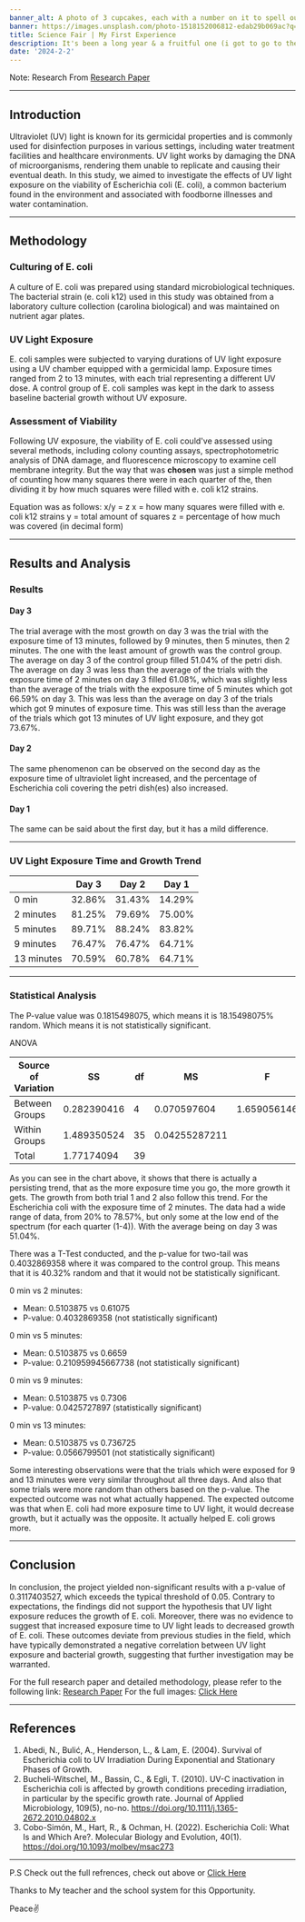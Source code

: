 ```yaml
---
banner_alt: A photo of 3 cupcakes, each with a number on it to spell out 2021
banner: https://images.unsplash.com/photo-1518152006812-edab29b069ac?q=80&w=2070&auto=format&fit=crop&ixlib=rb-4.0.3&ixid=M3wxMjA3fDB8MHxwaG90by1wYWdlfHx8fGVufDB8fHx8fA%3D%3D
title: Science Fair | My First Experience
description: It's been a long year & a fruitful one (i got to go to the county science fair for the first time)
date: '2024-2-2'
---
```


Note: Research From [Research Paper](https://drive.google.com/file/d/1O3PDD6LtsJ5p2B3vewsBOcFzmF1f_Eej/view?usp=drive_link)

---

## Introduction

Ultraviolet (UV) light is known for its germicidal properties and is commonly used for disinfection purposes in various settings, including water treatment facilities and healthcare environments. UV light works by damaging the DNA of microorganisms, rendering them unable to replicate and causing their eventual death. In this study, we aimed to investigate the effects of UV light exposure on the viability of Escherichia coli (E. coli), a common bacterium found in the environment and associated with foodborne illnesses and water contamination.

---

## Methodology

### Culturing of E. coli

A culture of E. coli was prepared using standard microbiological techniques. The bacterial strain (e. coli k12) used in this study was obtained from a laboratory culture collection (carolina biological) and was maintained on nutrient agar plates.

### UV Light Exposure

E. coli samples were subjected to varying durations of UV light exposure using a UV chamber equipped with a germicidal lamp. Exposure times ranged from 2 to 13 minutes, with each trial representing a different UV dose. A control group of E. coli samples was kept in the dark to assess baseline bacterial growth without UV exposure.

### Assessment of Viability

Following UV exposure, the viability of E. coli could've assessed using several methods, including colony counting assays, spectrophotometric analysis of DNA damage, and fluorescence microscopy to examine cell membrane integrity. But the way that was **chosen** was just a simple method of counting how many squares there were in each quarter of the, then dividing it by how much squares were filled with e. coli k12 strains.

Equation was as follows: x/y = z
x = how many squares were filled with e. coli k12 strains
y = total amount of squares
z = percentage of how much was covered (in decimal form)

---

## Results and Analysis

### Results

#### Day 3

The trial average with the most growth on day 3 was the trial with the exposure time of 13 minutes, followed by 9 minutes, then 5 minutes, then 2 minutes. The one with the least amount of growth was the control group. The average on day 3 of the control group filled 51.04% of the petri dish. The average on day 3 was less than the average of the trials with the exposure time of 2 minutes on day 3 filled 61.08%, which was slightly less than the average of the trials with the exposure time of 5 minutes which got 66.59% on day 3. This was less than the average on day 3 of the trials which got 9 minutes of exposure time. This was still less than the average of the trials which got 13 minutes of UV light exposure, and they got 73.67%.

#### Day 2

The same phenomenon can be observed on the second day as the exposure time of ultraviolet light increased, and the percentage of Escherichia coli covering the petri dish(es) also increased.

#### Day 1

The same can be said about the first day, but it has a mild difference.

---

### UV Light Exposure Time and Growth Trend

|            | Day 3  | Day 2  | Day 1  |
| ---------- | ------ | ------ | ------ |
| 0 min      | 32.86% | 31.43% | 14.29% |
| 2 minutes  | 81.25% | 79.69% | 75.00% |
| 5 minutes  | 89.71% | 88.24% | 83.82% |
| 9 minutes  | 76.47% | 76.47% | 64.71% |
| 13 minutes | 70.59% | 60.78% | 64.71% |

---

### Statistical Analysis

The P-value value was 0.1815498075, which means it is 18.15498075% random. Which means it is not statistically significant.

ANOVA

| Source of Variation | SS          | df  | MS            | F           | P-value      | F crit      |
| ------------------- | ----------- | --- | ------------- | ----------- | ------------ | ----------- |
| Between Groups      | 0.282390416 | 4   | 0.070597604   | 1.659056146 | 0.1815498075 | 2.641465186 |
| Within Groups       | 1.489350524 | 35  | 0.04255287211 |             |              |             |
| Total               | 1.77174094  | 39  |               |             |              |             |

As you can see in the chart above, it shows that there is actually a persisting trend, that as the more exposure time you go, the more growth it gets. The growth from both trial 1 and 2 also follow this trend. For the Escherichia coli with the exposure time of 2 minutes. The data had a wide range of data, from 20% to 78.57%, but only some at the low end of the spectrum (for each quarter (1-4)). With the average being on day 3 was 51.04%.

There was a T-Test conducted, and the p-value for two-tail was 0.4032869358 where it was compared to the control group. This means that it is 40.32% random and that it would not be statistically significant.

0 min vs 2 minutes:

-   Mean: 0.5103875 vs 0.61075
-   P-value: 0.4032869358 (not statistically significant)

0 min vs 5 minutes:

-   Mean: 0.5103875 vs 0.6659
-   P-value: 0.210959945667738 (not statistically significant)

0 min vs 9 minutes:

-   Mean: 0.5103875 vs 0.7306
-   P-value: 0.0425727897 (statistically significant)

0 min vs 13 minutes:

-   Mean: 0.5103875 vs 0.736725
-   P-value: 0.0566799501 (not statistically significant)

Some interesting observations were that the trials which were exposed for 9 and 13 minutes were very similar throughout all three days. And also that some trials were more random than others based on the p-value. The expected outcome was not what actually happened. The expected outcome was that when E. coli had more exposure time to UV light, it would decrease growth, but it actually was the opposite. It actually helped E. coli grows more.

---

## Conclusion

In conclusion, the project yielded non-significant results with a p-value of 0.3117403527, which exceeds the typical threshold of 0.05. Contrary to expectations, the findings did not support the hypothesis that UV light exposure reduces the growth of E. coli. Moreover, there was no evidence to suggest that increased exposure time to UV light leads to decreased growth of E. coli. These outcomes deviate from previous studies in the field, which have typically demonstrated a negative correlation between UV light exposure and bacterial growth, suggesting that further investigation may be warranted.

For the full research paper and detailed methodology, please refer to the following link: [Research Paper](https://drive.google.com/file/d/1O3PDD6LtsJ5p2B3vewsBOcFzmF1f_Eej/view?usp=drive_link)
For the full images: [Click Here](https://drive.google.com/drive/folders/15IfiR70LlZ4hsW0QOw9VkM7qJ_ipqoH6?usp=sharing)

---

## References

1. Abedi, N., Bulić, A., Henderson, L., & Lam, E. (2004). Survival of Escherichia coli to UV Irradiation During Exponential and Stationary Phases of Growth.
2. Bucheli-Witschel, M., Bassin, C., & Egli, T. (2010). UV-C inactivation in Escherichia coli is affected by growth conditions preceding irradiation, in particular by the specific growth rate. Journal of Applied Microbiology, 109(5), no-no. https://doi.org/10.1111/j.1365-2672.2010.04802.x
3. Cobo-Simón, M., Hart, R., & Ochman, H. (2022). Escherichia Coli: What Is and Which Are?. Molecular Biology and Evolution, 40(1). https://doi.org/10.1093/molbev/msac273

---

P.S Check out the full refrences, check out above or [Click Here](https://drive.google.com/file/d/1O3PDD6LtsJ5p2B3vewsBOcFzmF1f_Eej/view?usp=drive_link)

Thanks to My teacher and the school system for this Opportunity.

Peace✌️
